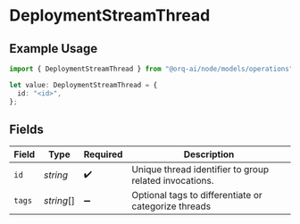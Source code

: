 # DeploymentStreamThread

## Example Usage

```typescript
import { DeploymentStreamThread } from "@orq-ai/node/models/operations";

let value: DeploymentStreamThread = {
  id: "<id>",
};
```

## Fields

| Field                                                  | Type                                                   | Required                                               | Description                                            |
| ------------------------------------------------------ | ------------------------------------------------------ | ------------------------------------------------------ | ------------------------------------------------------ |
| `id`                                                   | *string*                                               | :heavy_check_mark:                                     | Unique thread identifier to group related invocations. |
| `tags`                                                 | *string*[]                                             | :heavy_minus_sign:                                     | Optional tags to differentiate or categorize threads   |